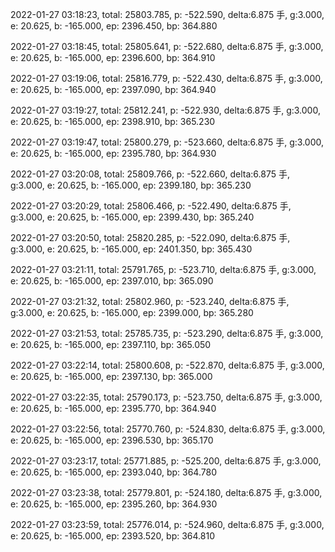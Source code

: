 2022-01-27 03:18:23, total: 25803.785, p: -522.590, delta:6.875 手, g:3.000, e: 20.625, b: -165.000, ep: 2396.450, bp: 364.880

2022-01-27 03:18:45, total: 25805.641, p: -522.680, delta:6.875 手, g:3.000, e: 20.625, b: -165.000, ep: 2396.600, bp: 364.910

2022-01-27 03:19:06, total: 25816.779, p: -522.430, delta:6.875 手, g:3.000, e: 20.625, b: -165.000, ep: 2397.090, bp: 364.940

2022-01-27 03:19:27, total: 25812.241, p: -522.930, delta:6.875 手, g:3.000, e: 20.625, b: -165.000, ep: 2398.910, bp: 365.230

2022-01-27 03:19:47, total: 25800.279, p: -523.660, delta:6.875 手, g:3.000, e: 20.625, b: -165.000, ep: 2395.780, bp: 364.930

2022-01-27 03:20:08, total: 25809.766, p: -522.660, delta:6.875 手, g:3.000, e: 20.625, b: -165.000, ep: 2399.180, bp: 365.230

2022-01-27 03:20:29, total: 25806.466, p: -522.490, delta:6.875 手, g:3.000, e: 20.625, b: -165.000, ep: 2399.430, bp: 365.240

2022-01-27 03:20:50, total: 25820.285, p: -522.090, delta:6.875 手, g:3.000, e: 20.625, b: -165.000, ep: 2401.350, bp: 365.430

2022-01-27 03:21:11, total: 25791.765, p: -523.710, delta:6.875 手, g:3.000, e: 20.625, b: -165.000, ep: 2397.010, bp: 365.090

2022-01-27 03:21:32, total: 25802.960, p: -523.240, delta:6.875 手, g:3.000, e: 20.625, b: -165.000, ep: 2399.000, bp: 365.280

2022-01-27 03:21:53, total: 25785.735, p: -523.290, delta:6.875 手, g:3.000, e: 20.625, b: -165.000, ep: 2397.110, bp: 365.050

2022-01-27 03:22:14, total: 25800.608, p: -522.870, delta:6.875 手, g:3.000, e: 20.625, b: -165.000, ep: 2397.130, bp: 365.000

2022-01-27 03:22:35, total: 25790.173, p: -523.750, delta:6.875 手, g:3.000, e: 20.625, b: -165.000, ep: 2395.770, bp: 364.940

2022-01-27 03:22:56, total: 25770.760, p: -524.830, delta:6.875 手, g:3.000, e: 20.625, b: -165.000, ep: 2396.530, bp: 365.170

2022-01-27 03:23:17, total: 25771.885, p: -525.200, delta:6.875 手, g:3.000, e: 20.625, b: -165.000, ep: 2393.040, bp: 364.780

2022-01-27 03:23:38, total: 25779.801, p: -524.180, delta:6.875 手, g:3.000, e: 20.625, b: -165.000, ep: 2395.260, bp: 364.930

2022-01-27 03:23:59, total: 25776.014, p: -524.960, delta:6.875 手, g:3.000, e: 20.625, b: -165.000, ep: 2393.520, bp: 364.810